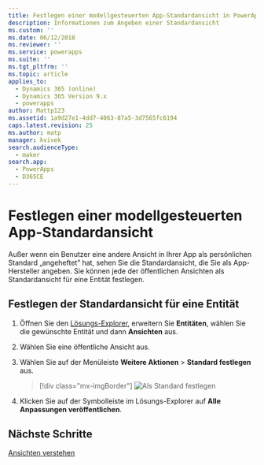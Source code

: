 ```yaml
---
title: Festlegen einer modellgesteuerten App-Standardansicht in PowerApps | MicrosoftDocs
description: Informationen zum Angeben einer Standardansicht
ms.custom: ''
ms.date: 06/12/2018
ms.reviewer: ''
ms.service: powerapps
ms.suite: ''
ms.tgt_pltfrm: ''
ms.topic: article
applies_to:
  - Dynamics 365 (online)
  - Dynamics 365 Version 9.x
  - powerapps
author: Mattp123
ms.assetid: 1a9d27e1-4dd7-4063-87a5-3d7565fc6194
caps.latest.revision: 25
ms.author: matp
manager: kvivek
search.audienceType:
  - maker
search.app:
  - PowerApps
  - D365CE
---
```

# <a name="specify-a-model-driven-app-default-view"></a>Festlegen einer modellgesteuerten App-Standardansicht

<a name="BKMK_SetDefaultView"></a>   

Außer wenn ein Benutzer eine andere Ansicht in Ihrer App als persönlichen Standard „angeheftet” hat, sehen Sie die Standardansicht, die Sie als App-Hersteller angeben. Sie können jede der öffentlichen Ansichten als Standardansicht für eine Entität festlegen.  
  
## <a name="set-the-default-view-for-an-entity"></a>Festlegen der Standardansicht für eine Entität  
  
1.  Öffnen Sie den [Lösungs-Explorer](advanced-navigation.md#solution-explorer), erweitern Sie **Entitäten**, wählen Sie die gewünschte Entität und dann **Ansichten** aus.    
  
2.  Wählen Sie eine öffentliche Ansicht aus.  
  
3.  Wählen Sie auf der Menüleiste **Weitere Aktionen** > **Standard festlegen** aus.  

    > [!div class="mx-imgBorder"] 
    > ![Als Standard festlegen](media/set-as-default-menu.png)
  
4.  Klicken Sie auf der Symbolleiste im Lösungs-Explorer auf **Alle Anpassungen veröffentlichen**.  

## <a name="next-steps"></a>Nächste Schritte
[Ansichten verstehen](create-edit-views.md)
